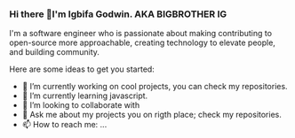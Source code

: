 ### Hi there 👋I'm Igbifa Godwin. AKA BIGBROTHER IG

I'm a software engineer who is passionate about making contributing to open-source more approachable, creating technology to elevate people, and building community. 

Here are some ideas to get you started:

- 🔭 I’m currently working on cool projects, you can check my repositories.
- 🌱 I’m currently learning javascript.
- 👯 I’m looking to collaborate with 
- 💬 Ask me about my projects you on rigth place; check my repositories. 
- 📫 How to reach me: ...
